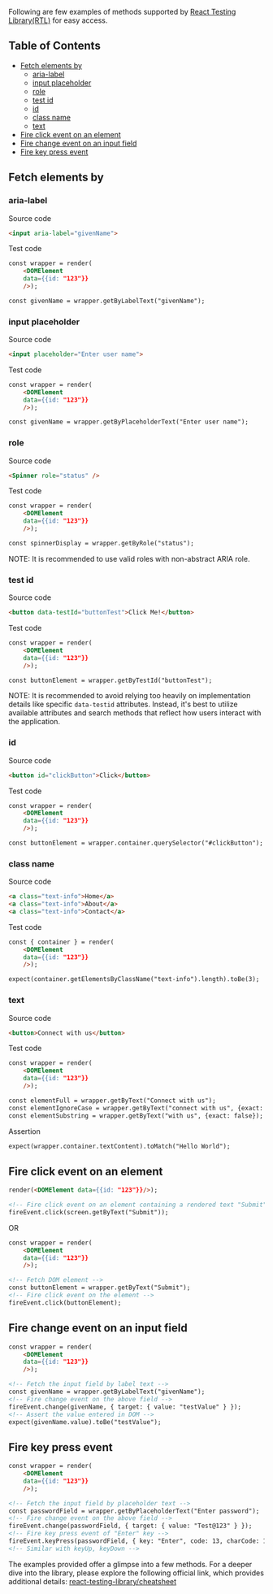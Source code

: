 Following are few examples of methods supported by [React Testing Library(RTL)](https://testing-library.com/docs/react-testing-library/intro/) for easy access.

## Table of Contents

- [Fetch elements by](#fetch-elements-by)
   - [aria-label](#aria-label)
   - [input placeholder](#input-placeholder)
   - [role](#role)
   - [test id](#test-id)
   - [id](#id)
   - [class name](#class-name)
   - [text](#text)
- [Fire click event on an element](#fire-click-event-on-an-element)
- [Fire change event on an input field](#fire-change-event-on-an-input-field)
- [Fire key press event](#fire-key-press-event)

## Fetch elements by

### aria-label

Source code

```html
<input aria-label="givenName">
```

Test code

```html
const wrapper = render(
    <DOMElement
    data={{id: "123"}}
    />);

const givenName = wrapper.getByLabelText("givenName");
```

### input placeholder

Source code

```html
<input placeholder="Enter user name">
```

Test code

```html
const wrapper = render(
    <DOMElement
    data={{id: "123"}}
    />);

const givenName = wrapper.getByPlaceholderText("Enter user name");
```

### role

Source code

```html
<Spinner role="status" />
```

Test code

```html
const wrapper = render(
    <DOMElement
    data={{id: "123"}}
    />);

const spinnerDisplay = wrapper.getByRole("status");
```
NOTE: It is recommended to use valid roles with non-abstract ARIA role.

### test id

Source code

```html
<button data-testId="buttonTest">Click Me!</button>
```

Test code

```html
const wrapper = render(
    <DOMElement
    data={{id: "123"}}
    />);

const buttonElement = wrapper.getByTestId("buttonTest");
```
NOTE: It is recommended to avoid relying too heavily on implementation details like specific `data-testid` attributes. Instead, it's best to utilize available attributes and search methods that reflect how users interact with the application.

### id

Source code

```html
<button id="clickButton">Click</button>
```

Test code

```html
const wrapper = render(
    <DOMElement
    data={{id: "123"}}
    />);

const buttonElement = wrapper.container.querySelector("#clickButton");
```

### class name

Source code

```html
<a class="text-info">Home</a>
<a class="text-info">About</a>
<a class="text-info">Contact</a>
```

Test code

```html
const { container } = render(
    <DOMElement
    data={{id: "123"}}
    />);

expect(container.getElementsByClassName("text-info").length).toBe(3);
```

### text

Source code

```html
<button>Connect with us</button>
```

Test code

```html
const wrapper = render(
    <DOMElement
    data={{id: "123"}}
    />);

const elementFull = wrapper.getByText("Connect with us");
const elementIgnoreCase = wrapper.getByText("connect with us", {exact: false});
const elementSubstring = wrapper.getByText("with us", {exact: false});
```

Assertion

```html
expect(wrapper.container.textContent).toMatch("Hello World");
```


## Fire click event on an element

```html
render(<DOMElement data={{id: "123"}}/>);

<!-- Fire click event on an element containing a rendered text "Submit" -->
fireEvent.click(screen.getByText("Submit"));
```

OR

```html
const wrapper = render(
    <DOMElement
    data={{id: "123"}}
    />);

<!-- Fetch DOM element -->
const buttonElement = wrapper.getByText("Submit");
<!-- Fire click event on the element -->
fireEvent.click(buttonElement);

```

## Fire change event on an input field

```html
const wrapper = render(
    <DOMElement
    data={{id: "123"}}
    />);

<!-- Fetch the input field by label text -->
const givenName = wrapper.getByLabelText("givenName");
<!-- Fire change event on the above field -->
fireEvent.change(givenName, { target: { value: "testValue" } });
<!-- Assert the value entered in DOM -->
expect(givenName.value).toBe("testValue");
```

## Fire key press event

```html
const wrapper = render(
    <DOMElement
    data={{id: "123"}}
    />);

<!-- Fetch the input field by placeholder text -->
const passwordField = wrapper.getByPlaceholderText("Enter password");
<!-- Fire change event on the above field -->
fireEvent.change(passwordField, { target: { value: "Test@123" } });
<!-- Fire key press event of "Enter" key -->
fireEvent.keyPress(passwordField, { key: "Enter", code: 13, charCode: 13 });
<!-- Similar with keyUp, keyDown -->
```

The examples provided offer a glimpse into a few methods. For a deeper dive into the library, please explore the following official link, which provides additional details: [react-testing-library/cheatsheet](https://testing-library.com/docs/react-testing-library/cheatsheet/)
